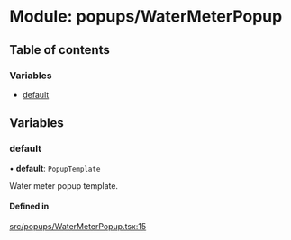 # Module: popups/WaterMeterPopup

## Table of contents

### Variables

- [default](../wiki/popups.WaterMeterPopup#default)

## Variables

### default

• **default**: `PopupTemplate`

Water meter popup template.

#### Defined in

[src/popups/WaterMeterPopup.tsx:15](https://github.com/CityOfVernonia/core/blob/ba79e76/src/popups/WaterMeterPopup.tsx#L15)
